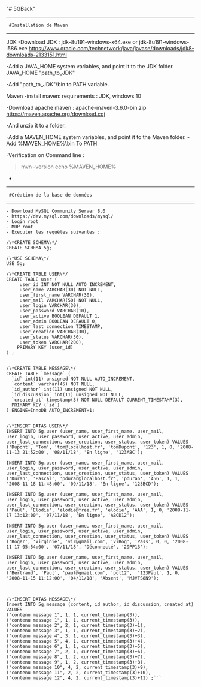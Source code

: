 "# 5GBack" 


----------------------------------------
	 #Installation de Maven			   
--------------------------------
JDK 
-Download JDK :  jdk-8u191-windows-x64.exe or jdk-8u191-windows-i586.exe
https://www.oracle.com/technetwork/java/javase/downloads/jdk8-downloads-2133151.html
 	
-Add a JAVA_HOME system variables, and point it to the JDK folder.
JAVA_HOME "path_to_JDK"

-Add "path_to_JDK"\bin to PATH variable.

Maven
-install maven:
requirements : JDK, windows 10

-Download apache maven : apache-maven-3.6.0-bin.zip
https://maven.apache.org/download.cgi

-And unzip it to a folder.

-Add a MAVEN_HOME system variables, and point it to the Maven folder.
-Add %MAVEN_HOME%\bin To PATH

-Verification on Command line : 
>mvn -version
>echo %MAVEN_HOME%

-

----------------------------------------
	 #Création de la base de données    
-----------------------------------

```/\*BDD Mysql\*/
- Download MySQL Community Server 8.0
- https://dev.mysql.com/downloads/mysql/
- Login root 
- MDP root
- Executer les requêtes suivantes :

/\*CREATE SCHEMA\*/
CREATE SCHEMA 5g;

/\*USE SCHEMA\*/
USE 5g;

/\*CREATE TABLE USER\*/
CREATE TABLE user (
     user_id INT NOT NULL AUTO_INCREMENT,
     user_name VARCHAR(30) NOT NULL,
     user_first_name VARCHAR(30),
     user_mail VARCHAR(50) NOT NULL,
     user_login VARCHAR(30),
     user_password VARCHAR(10),
     user_active BOOLEAN DEFAULT 1,
     user_admin BOOLEAN DEFAULT 0,
     user_last_connection TIMESTAMP,
     user_creation VARCHAR(30),
     user_status VARCHAR(30),
     user_token VARCHAR(200),
	PRIMARY KEY (user_id)
) ;


/\*CREATE TABLE MESSAGE\*/
CREATE TABLE `message` (
  `id` int(11) unsigned NOT NULL AUTO_INCREMENT, 
  `content` varchar(45) NOT NULL,
  `id_author` int(11) unsigned NOT NULL, 
  `id_discussion` int(11) unsigned NOT NULL, 
  `created_at` timestamp(3) NOT NULL DEFAULT CURRENT_TIMESTAMP(3),
  PRIMARY KEY (`id`)
) ENGINE=InnoDB AUTO_INCREMENT=1;


/\*INSERT DATAS USER\*/
INSERT INTO 5g.user (user_name, user_first_name, user_mail, user_login, user_password, user_active, user_admin,
user_last_connection, user_creation, user_status, user_token) VALUES ('Dupont', 'Tom', 'tom@localhost.fr', 'tomDupont', '123', 1, 0, '2008-11-13 21:52:00', '08/11/18', 'En ligne', '123ABC');

INSERT INTO 5g.user (user_name, user_first_name, user_mail, user_login, user_password, user_active, user_admin,
user_last_connection, user_creation, user_status, user_token) VALUES ('Duran', 'Pascal', 'pduran@localhost.fr', 'pduran', '456', 1, 1, '2008-11-18 11:48:00', '09/11/18', 'En ligne', '123BCD');

INSERT INTO 5g.user (user_name, user_first_name, user_mail, user_login, user_password, user_active, user_admin,
user_last_connection, user_creation, user_status, user_token) VALUES ('Paul', 'Elodie', 'elodie@free.fr', 'elodie', 'AAA', 1, 0, '2008-11-17 13:12:00', '07/11/18', 'En ligne', 'ABCD12');

INSERT INTO 5g.user (user_name, user_first_name, user_mail, user_login, user_password, user_active, user_admin,
user_last_connection, user_creation, user_status, user_token) VALUES ('Roger', 'Virginie', 'vir@gmail.com', 'viRog', 'Pass', 0, 0, '2008-11-17 05:54:00', '07/11/18', 'Déconnecté', '29PP13');

INSERT INTO 5g.user (user_name, user_first_name, user_mail, user_login, user_password, user_active, user_admin,
user_last_connection, user_creation, user_status, user_token) VALUES ('Bertrand', 'Paul', 'paul@gmail.com', 'pol12',  '123Paul', 1, 0, '2008-11-15 11:12:00', '04/11/18', 'Absent', 'MJVFS8N9');



/\*INSERT DATAS MESSAGE\*/
Insert INTO 5g.message (content, id_author, id_discussion, created_at) VALUES
("contenu message 1", 1, 1, current_timestamp(3)),  
("contenu message 1", 1, 1, current_timestamp(3)),
("contenu message 2", 2, 1, current_timestamp(3)+1),
("contenu message 3", 1, 1, current_timestamp(3)+2),
("contenu message 4", 3, 1, current_timestamp(3)+3),
("contenu message 5", 4, 1, current_timestamp(3)+4),
("contenu message 6", 1, 1, current_timestamp(3)+5),
("contenu message 7", 2, 1, current_timestamp(3)+6),
("contenu message 8", 1, 2, current_timestamp(3)+7),
("contenu message 9", 1, 2, current_timestamp(3)+8),
("contenu message 10", 4, 2, current_timestamp(3)+9),
("contenu message 11", 2, 2, current_timestamp(3)+10),
("contenu message 12", 4, 2, current_timestamp(3)+11) ;```
